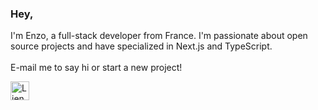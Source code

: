 ### Hey,

I'm Enzo, a full-stack developer from France. I'm passionate about open source projects and have specialized in Next.js and TypeScript. 
<br />
<br />
E-mail me to say hi or start a new project!

<a href="mailto:bacqueyrisses@duck.com"><img src="https://em-content.zobj.net/source/apple/354/love-letter_1f48c.png" width="30" height="30" alt="Lien vers email"></a>
